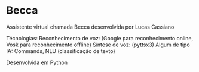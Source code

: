 # Becca
Assistente virtual chamada Becca desenvolvida por Lucas Cassiano

Técnologias: Reconhecimento de voz: (Google para reconhecimento online, Vosk para reconhecimento offline) Síntese de voz: (pyttsx3) Algum de tipo IA: Commands, NLU (classificação de texto)

Desenvolvida em Python
